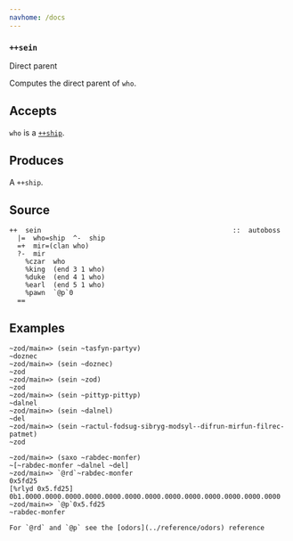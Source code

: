 ```yaml
---
navhome: /docs
---
```



### `++sein`

Direct parent

Computes the direct parent of `who`.

Accepts
-------

`who` is a [`++ship`]().

Produces
--------

A `++ship`.

Source
------

    ++  sein                                                ::  autoboss
      |=  who=ship  ^-  ship
      =+  mir=(clan who)
      ?-  mir
        %czar  who
        %king  (end 3 1 who)
        %duke  (end 4 1 who)
        %earl  (end 5 1 who)
        %pawn  `@p`0
      ==

Examples
--------

    ~zod/main=> (sein ~tasfyn-partyv)
    ~doznec
    ~zod/main=> (sein ~doznec)
    ~zod
    ~zod/main=> (sein ~zod)
    ~zod
    ~zod/main=> (sein ~pittyp-pittyp)
    ~dalnel
    ~zod/main=> (sein ~dalnel)
    ~del
    ~zod/main=> (sein ~ractul-fodsug-sibryg-modsyl--difrun-mirfun-filrec-patmet)
    ~zod

    ~zod/main=> (saxo ~rabdec-monfer)
    ~[~rabdec-monfer ~dalnel ~del]
    ~zod/main=> `@rd`~rabdec-monfer
    0x5fd25
    [%rlyd 0x5.fd25]
    0b1.0000.0000.0000.0000.0000.0000.0000.0000.0000.0000.0000.0000.0000
    ~zod/main=> `@p`0x5.fd25
    ~rabdec-monfer

    For `@rd` and `@p` see the [odors](../reference/odors) reference
